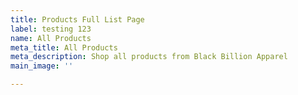 ```yaml
---
title: Products Full List Page
label: testing 123
name: All Products
meta_title: All Products
meta_description: Shop all products from Black Billion Apparel
main_image: ''

---
```

